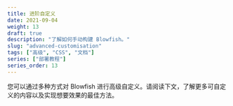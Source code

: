 ```yaml
---
title: 进阶自定义
date: 2021-09-04
weight: 13
draft: true
description: "了解如何手动构建 Blowfish。"
slug: "advanced-customisation"
tags: ["高级", "CSS", "文档"]
series: ["部署教程"]
series_order: 13
---
```


您可以通过多种方式对 Blowfish 进行高级自定义。请阅读下文，了解更多可自定义的内容以及实现想要效果的最佳方法。

